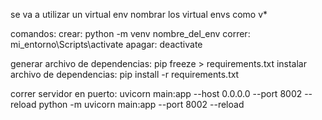 se va a utilizar un virtual env
nombrar los virtual envs como v*

comandos:
crear: python -m venv nombre_del_env
correr: mi_entorno\Scripts\activate
apagar: deactivate

generar archivo de dependencias: pip freeze > requirements.txt
instalar archivo de dependencias: pip install -r requirements.txt


correr servidor en puerto: uvicorn main:app --host 0.0.0.0 --port 8002 --reload
python -m uvicorn main:app --port 8002 --reload
